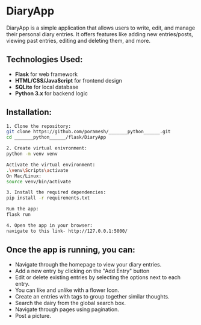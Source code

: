 # DiaryApp

DiaryApp is a simple application that allows users to write, edit, and manage their personal diary entries. It offers features like adding new entries/posts, viewing past entries, editing and deleting them, and more.

## Technologies Used:
- **Flask** for web framework
- **HTML/CSS/JavaScript** for frontend design
- **SQLite** for local database
- **Python 3.x** for backend logic

## Installation:
```bash
1. Clone the repository:
git clone https://github.com/poramesh/_______python______.git
cd _______python______/flask/DiaryApp

2. Create virtual enivronment:
python -m venv venv

Activate the virtual environment:
.\venv\Scripts\activate
On Mac/Linux:
source venv/bin/activate

3. Install the required dependencies:
pip install -r requirements.txt

Run the app:
flask run

4. Open the app in your browser:
navigate to this link- http://127.0.0.1:5000/
```

## Once the app is running, you can:

- Navigate through the homepage to view your diary entries.
- Add a new entry by clicking on the "Add Entry" button
- Edit or delete existing entries by selecting the options next to each entry.
- You can like and unlike with a flower Icon.
- Create an entries with tags to group together similar thoughts.
- Search the dairy from the global search box.
- Navigate through pages using pagination.
- Post a picture. 



